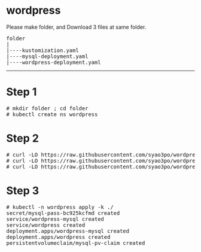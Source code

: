 # wordpress

Please make folder, and Download 3 files at same folder.
<pre>
folder
|
|----kustomization.yaml
|----mysql-deployment.yaml
|----wordpress-deployment.yaml
</pre>
---------

# Step 1
<pre>
# mkdir folder ; cd folder
# kubectl create ns wordpress
</pre>

# Step 2
<pre>
# curl -LO https://raw.githubusercontent.com/syao3po/wordpress/master/kustomization.yaml
# curl -LO https://raw.githubusercontent.com/syao3po/wordpress/master/mysql-deployment.yaml
# curl -LO https://raw.githubusercontent.com/syao3po/wordpress/master/wordpress-deployment.yaml
</pre>
# Step 3
<pre>
# kubectl -n wordpress apply -k ./
secret/mysql-pass-bc925kcfmd created
service/wordpress-mysql created
service/wordpress created
deployment.apps/wordpress-mysql created
deployment.apps/wordpress created
persistentvolumeclaim/mysql-pv-claim created
</pre>
